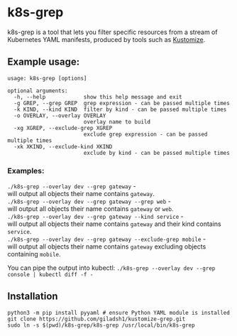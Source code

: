 # k8s-grep


k8s-grep is a tool that lets you filter specific resources from a stream of Kubernetes YAML manifests, produced by tools such as [Kustomize](https://github.com/kubernetes-sigs/kustomize).


## Example usage:
```
usage: k8s-grep [options]

optional arguments:
  -h, --help            show this help message and exit
  -g GREP, --grep GREP  grep expression - can be passed multiple times
  -k KIND, --kind KIND  filter by kind - can be passed multiple times
  -o OVERLAY, --overlay OVERLAY
                        overlay name to build
  -xg XGREP, --exclude-grep XGREP
                        exclude grep expression - can be passed multiple times
  -xk XKIND, --exclude-kind XKIND
                        exclude by kind - can be passed multiple times
```

### Examples:
`./k8s-grep --overlay dev --grep gateway` -  
will output all objects their name contains `gateway`.  
`./k8s-grep --overlay dev --grep gateway --grep web` -  
will output all objects their name contains `gateway` or `web`.  
`./k8s-grep --overlay dev --grep gateway --kind service` -    
will output all objects their name contains `gateway` and their kind contains `service`.  
`./k8s-grep --overlay dev --grep gateway --exclude-grep mobile` -    
will output all objects their name contains `gateway` excluding objects containing `mobile`.  

You can pipe the output into kubectl:
`./k8s-grep --overlay dev --grep console | kubectl diff -f -`  
  
## Installation
```
python3 -m pip install pyyaml # ensure Python YAML module is installed
git clone https://github.com/giladsh1/kustomize-grep.git
sudo ln -s $(pwd)/k8s-grep/k8s-grep /usr/local/bin/k8s-grep
```
